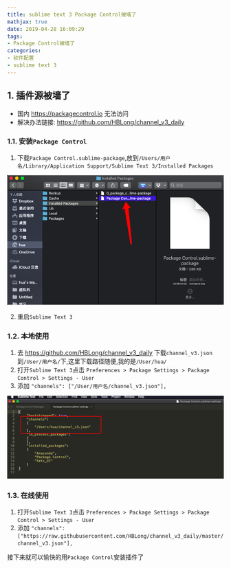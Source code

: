 ```yaml
---
title: sublime text 3 Package Control被墙了
mathjax: true
date: 2019-04-28 16:09:29
tags: 
- Package Control被墙了
categories:
- 软件配置
- sublime text 3
---
```


## 1. 插件源被墙了
* 国内 https://packagecontrol.io 无法访问
* 解决办法链接: https://github.com/HBLong/channel_v3_daily

### 1.1. 安装`Package Control`
1. 下载`Package Control.sublime-package`,放到`/Users/用户名/Library/Application Support/Sublime Text 3/Installed Packages`

![](https://raw.githubusercontent.com/fengwenhua/ImageBed/master/20190328001858.png)
<!--more-->
2. 重启`Sublime Text 3`

### 1.2. 本地使用
1. 去 https://github.com/HBLong/channel_v3_daily 下载`channel_v3.json`到`/User/用户名/`下,这里下载路径随便,我的是`/User/hua/`
2. 打开`Sublime Text 3`点击 `Preferences > Package Settings > Package Control > Settings - User`
3. 添加 `"channels": ["/User/用户名/channel_v3.json"],`

![](https://raw.githubusercontent.com/fengwenhua/ImageBed/master/20190328001848.png)

### 1.3. 在线使用
1. 打开`Sublime Text 3`点击 `Preferences > Package Settings > Package Control > Settings - User`
2. 添加 `"channels": ["https://raw.githubusercontent.com/HBLong/channel_v3_daily/master/channel_v3.json"],`

接下来就可以愉快的用`Package Control`安装插件了
